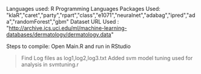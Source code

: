 Languages used: R Programming Languages
Packages Used: "klaR","caret","party","rpart","class","e1071","neuralnet","adabag","ipred","ada","randomForest","gbm"
Dataset URL Used : "http://archive.ics.uci.edu/ml/machine-learning-databases/dermatology/dermatology.data"


Steps to compile: 
Open Main.R and run in RStudio
>Find Log files as log1,log2,log3.txt
>Added svm model tuning used for analysis in svmtuning.r

